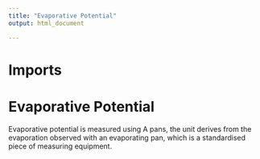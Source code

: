 ```yaml
---
title: "Evaporative Potential"
output: html_document

---
```


# Imports

# Evaporative Potential
Evaporative potential is measured using A pans, the unit derives from the evaporation observed with an evaporating pan, which is a standardised piece of measuring equipment. 
